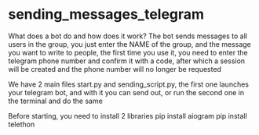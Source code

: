 # sending_messages_telegram
What does a bot do and how does it work?
The bot sends messages to all users in the group, you just enter the NAME of the group, and the message you want to write to people, the first time you use it, you need to enter the telegram phone number and confirm it with a code, after which a session will be created and the phone number will no longer be requested

We have 2 main files start.py and sending_script.py, the first one launches your telegram bot, and with it you can send out, or run the second one in the terminal and do the same

Before starting, you need to install 2 libraries
pip install aiogram
pip install telethon
